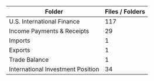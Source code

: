 | Folder                            |   Files / Folders |
|-----------------------------------|-------------------|
| U.S. International Finance        |               117 |
| Income Payments & Receipts        |                29 |
| Imports                           |                 1 |
| Exports                           |                 1 |
| Trade Balance                     |                 1 |
| International Investment Position |                34 |